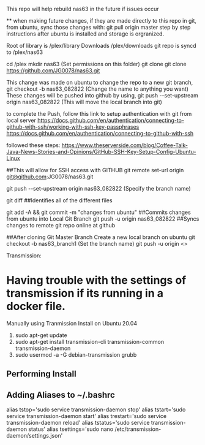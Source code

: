 This repo will help rebuild nas63 in the future if issues occur

** when making future changes, if they are made directly to this repo in git, from ubuntu, sync those changes with: git pull origin master
step by step instructions after ubuntu is installed and storage is orgranized.

Root of library is /plex/library
Downloads /plex/downloads
git repo is syncd to /plex/nas63



cd /plex
mkdir nas63 (Set permissions on this folder)
git clone git clone https://github.com/JG0078/nas63.git


This change was made on ubuntu
to change the repo to a new git branch,  git checkout -b nas63_082822   (Change the name to anything you want)
These changes will be pushed into github by using, git push --set-upstream origin nas63_082822  (This will move the local branch into git)

to complete the Push, follow this link to setup authentication with git from local server
https://docs.github.com/en/authentication/connecting-to-github-with-ssh/working-with-ssh-key-passphrases
https://docs.github.com/en/authentication/connecting-to-github-with-ssh

followed these steps: https://www.theserverside.com/blog/Coffee-Talk-Java-News-Stories-and-Opinions/GitHub-SSH-Key-Setup-Config-Ubuntu-Linux

##This will allow for SSH access with GITHUB
git remote set-url origin git@github.com:JG0078/nas63.git

git push --set-upstream origin nas63_082822  (Specify the branch name)

git diff ##Identifies all of the different files

git add -A && git commit -m "changes from ubuntu"   ##Commits changes from ubuntu into Local Git Branch
git push -u origin nas63_082822   ##Syncs changes to remote git repo online at github




##After cloning Git Master Branch
Create a new local branch on ubuntu
git checkout -b nas63_branch1  (Set the branch name)
git push -u origin <<NewBranchName>> 


Transmission:
 # Having trouble with the settings of transmission if its running in a docker file.
Manually using Tranmission Install on Ubuntu 20.04
1. sudo apt-get update
2. sudo apt-get install transmission-cli transmission-common transmission-daemon
3. sudo usermod -a -G debian-transmission grubb

## Performing Install
  
## Adding Aliases to ~/.bashrc
alias tstop='sudo service transmission-daemon stop'
alias tstart='sudo service transmission-daemon start'
alias trestart='sudo service transmission-daemon reload'
alias tstatus='sudo service transmission-daemon status'
alias tsettings='sudo nano /etc/transmission-daemon/settings.json'


  
